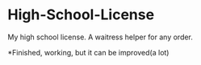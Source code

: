 # High-School-License

My high school license.
A waitress helper for any order.



*Finished, working, but it can be improved(a lot)
